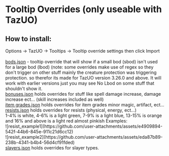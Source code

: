 <h1>Tooltip Overrides (only useable with TazUO)</h1>

<h2>How to install:</h2> 
<p></p>Options -> TazUO -> Tooltips -> Tooltip override settings
then click Import<br>
<br>
<a href="https://github.com/Leigheas/Insane-UO/blob/main/Tooltip%20Overrides/bods.json">bods.json</a> - tooltip override that will show if a small bod (sbod) isn't used<br>
for a large bod (lbod) (note: some overrides make use of regex so they don't trigger on other stuff mainly the creature protection was triggering protection. so therefor its made for TazUO version 3.26.0 and above. It will work with earlier versions just you may see No Lbod on some stuff that shouldn't show it.
<br>
<a href="https://github.com/Leigheas/Insane-UO/blob/main/Tooltip%20Overrides/bonuses.json">bonuses.json</a> holds overrides for stuff like spell damage increase, damage increase ect... (skill increases included as well)
<br>
<a href="https://github.com/Leigheas/Insane-UO/blob/main/Tooltip%20Overrides/item%20grades.json">item grades.json</a> holds overrides for item grades minor magic, artifact, ect...
<br>
<a href="https://github.com/Leigheas/Insane-UO/blob/main/Tooltip%20Overrides/resists.json">resists.json</a> holds overrides for resists (physical, energy, ect...)<br>
1-4% is white, 4-6% is a light green, 7-9% is a light blue, 13-15% is orange and 16% and above is a light red almost pinkish
Examples:<br>
![resist_example1](https://github.com/user-attachments/assets/e4909894-542f-44b6-845e-911c21d6cc12)<br>
![resist_example2](https://github.com/user-attachments/assets/eda87b89-238b-4341-b4b4-56d4cf91fded)

<br>
<a href="https://github.com/Leigheas/Insane-UO/blob/main/Tooltip%20Overrides/slayers.json">slayers.json</a> holds overrides for slayer types.
